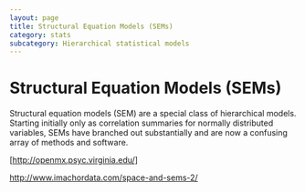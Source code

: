 ```yaml
---
layout: page
title: Structural Equation Models (SEMs)
category: stats
subcategory: Hierarchical statistical models
---
```


Structural Equation Models (SEMs)
===

Structural equation models (SEM) are a special class of hierarchical models. Starting initially only as correlation summaries for normally distributed variables, SEMs have branched out substantially and are now a confusing array of methods and software.

[http://openmx.psyc.virginia.edu/]



http://www.imachordata.com/space-and-sems-2/
